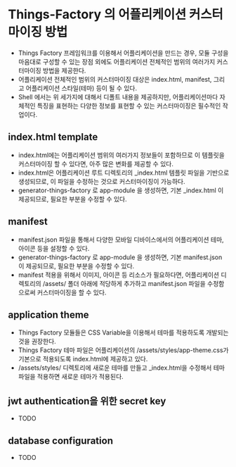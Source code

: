 # Things-Factory 의 어플리케이션 커스터마이징 방법

- Things Factory 프레임워크를 이용해서 어플리케이션을 만드는 경우, 모듈 구성을 마음대로 구성할 수 있는 장점 외에도 어플리케이션 전체적인 범위의 여러가지 커스터마이징 방법을 제공한다.
- 어플리케이션 전체적인 범위의 커스터마이징 대상은 index.html, manifest, 그리고 어플리케이션 스타일(테마) 등이 될 수 있다.
- Shell 에서는 위 세가지에 대해서 디폴트 내용을 제공하지만, 어플리케이션마다 자체적인 특징을 표현하는 다양한 정보를 표현할 수 있는 커스터마이징은 필수적인 작업이다.

## index.html template

- index.html에는 어플리케이션 범위의 여러가지 정보들이 포함하므로 이 템플릿을 커스터마이징 할 수 있다면, 아주 많은 변화를 제공할 수 있다.
- index.html은 어플리케이션 루트 디렉토리의 \_index.html 템플릿 파일을 기반으로 생성되므로, 이 파일을 수정하는 것으로 커스터마이징이 가능하다.
- generator-things-factory 로 app-module 을 생성하면, 기본 \_index.html 이 제공되므로, 필요한 부분을 수정할 수 있다.

## manifest

- manifest.json 파일을 통해서 다양한 모바일 디바이스에서의 어플리케이션 테마, 아이콘 등을 설정할 수 있다.
- generator-things-factory 로 app-module 을 생성하면, 기본 manifest.json 이 제공되므로, 필요한 부분을 수정할 수 있다.
- manifest 적용을 위해서 이미지, 아이콘 등 리소스가 필요하다면, 어플리케이션 디렉토리의 /assets/ 폴더 아래에 적당하게 추가하고 manifest.json 파일을 수정함으로써 커스터마이징을 할 수 있다.

## application theme

- Things Factory 모듈들은 CSS Variable을 이용해서 테마를 적용하도록 개발되는 것을 권장한다.
- Things Factory 테마 파일은 어플리케이션의 /assets/styles/app-theme.css가 기본으로 적용되도록 index.html에 제공하고 있다.
- /assets/styles/ 디렉토리에 새로운 테마를 만들고 \_index.html을 수정해서 테마 파일을 적용하면 새로운 테마가 적용된다.

## jwt authentication을 위한 secret key

- TODO

## database configuration

- TODO
